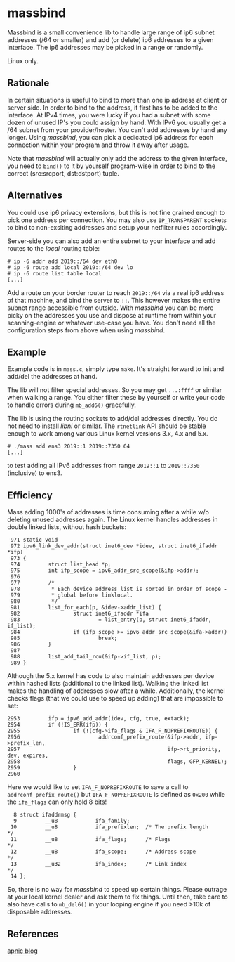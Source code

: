 massbind
========


Massbind is a small convenience lib to handle large range of ip6 subnet
addresses (/64 or smaller) and add (or delete) ip6 addresses to a given
interface. The ip6 addresses may be picked in a range or randomly.

Linux only.


Rationale
---------

In certain situations is useful to bind to more than one ip address at
client or server side. In order to bind to the address, it first has to be added to
the interface. At IPv4 times, you were lucky if you had a subnet with
some dozen of unused IP's you could assign by hand. With IPv6 you usually
get a /64 subnet from your provider/hoster. You can't add addresses by hand
any longer.
Using *massbind*, you can pick a dedicated ip6 address for each connection
within your program and throw it away after usage.

Note that *massbind* will actually only add the address to the given interface,
you need to `bind()` to it by yourself program-wise in order to bind to the
correct (src:srcport, dst:dstport) tuple.


Alternatives
------------

You could use ip6 privacy extensions, but this is not fine grained enough to
pick one address per connection. You may also use `IP_TRANSPARENT` sockets
to bind to non-exsiting addresses and setup your netfilter rules accordingly.

Server-side you can also add an entire subnet to your interface and add
routes to the *local* routing table:

```
# ip -6 addr add 2019::/64 dev eth0
# ip -6 route add local 2019::/64 dev lo
# ip -6 route list table local
[...]
```

Add a route on your border router to reach `2019::/64` via a real ip6 address of
that machine, and bind the server to `::`.
This however makes the entire subnet range accessible from outside. With *massbind*
you can be more picky on the addresses you use and dispose at runtime from within
your scanning-engine or whatever use-case you have. You don't need all the
configuration steps from above when using *massbind*.


Example
-------

Example code is in `mass.c`, simply type `make`. It's straight forward to
init and add/del the addresses at hand.

The lib will not filter special addresses. So you may get `...:ffff` or similar
when walking a range. You either filter these by yourself or write your code
to handle errors during `mb_add6()` gracefully.

The lib is using the routing sockets to add/del addresses directly. You do not
need to install *libnl* or similar. The `rtnetlink` API should be stable enough
to work among various Linux kernel versions 3.x, 4.x and 5.x.


```
# ./mass add ens3 2019::1 2019::7350 64
[...]
```

to test adding all IPv6 addresses from range `2019::1` to `2019::7350` (inclusive)
to ens3.


Efficiency
----------

Mass adding 1000's of addresses is time consuming after a while w/o deleting unused
addresses again. The Linux kernel handles addresses in double linked lists, without
hash buckets:


```
 971 static void
 972 ipv6_link_dev_addr(struct inet6_dev *idev, struct inet6_ifaddr *ifp)
 973 {
 974         struct list_head *p;
 975         int ifp_scope = ipv6_addr_src_scope(&ifp->addr);
 976
 977         /*
 978          * Each device address list is sorted in order of scope -
 979          * global before linklocal.
 980          */
 981         list_for_each(p, &idev->addr_list) {
 982                 struct inet6_ifaddr *ifa
 983                         = list_entry(p, struct inet6_ifaddr, if_list);
 984                 if (ifp_scope >= ipv6_addr_src_scope(&ifa->addr))
 985                         break;
 986         }
 987
 988         list_add_tail_rcu(&ifp->if_list, p);
 989 }
```

Although the 5.x kernel has code to also maintain addresses per device within
hashed lists (additional to the linked list). Walking the linked list makes the
handling of addresses slow after a while. Additionally, the kernel checks flags
(that we could use to speed up adding) that are impossible to set:


```
2953         ifp = ipv6_add_addr(idev, cfg, true, extack);
2954         if (!IS_ERR(ifp)) {
2955                 if (!(cfg->ifa_flags & IFA_F_NOPREFIXROUTE)) {
2956                         addrconf_prefix_route(&ifp->addr, ifp->prefix_len,
2957                                               ifp->rt_priority, dev, expires,
2958                                               flags, GFP_KERNEL);
2959                 }
2960
```

Here we would like to set `IFA_F_NOPREFIXROUTE` to save a call to `addrconf_prefix_route()`
but `IFA_F_NOPREFIXROUTE` is defined as `0x200` while the `ifa_flags` can only hold 8 bits!


```
  8 struct ifaddrmsg {
  9         __u8            ifa_family;
 10         __u8            ifa_prefixlen;  /* The prefix length            */
 11         __u8            ifa_flags;      /* Flags                        */
 12         __u8            ifa_scope;      /* Address scope                */
 13         __u32           ifa_index;      /* Link index                   */
 14 };
```

So, there is no way for *massbind* to speed up certain things. Please outrage
at your local kernel dealer and ask them to fix things. Until then, take care
to also have calls to `mb_del6()` in your looping engine if you need >10k of
disposable addresses.


References
----------

[apnic blog](https://blog.apnic.net/2016/09/14/binding-ipv6-subnet/)


